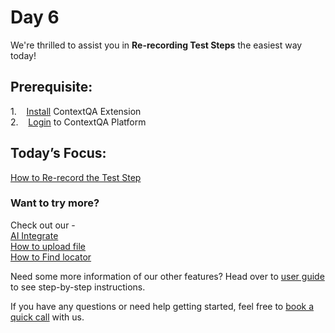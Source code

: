 # Day 6

We're thrilled to assist you in **Re-recording Test Steps** the easiest way today!




## **Prerequisite:**  
1.    [Install](https://app.storylane.io/share/tvpsrlszceva) ContextQA Extension  
2.    [Login](https://app.storylane.io/share/1u6fb5iexqaz) to ContextQA Platform   


## **Today’s Focus:**  
[How to Re-record the Test Step](https://app.storylane.io/share/rnkalxu3o2zs)  




### Want to try more?  

Check out our -   
[AI Integrate](https://app.storylane.io/share/t1exguceqxmx)  
[How to upload file](https://app.storylane.io/share/7obot8grl5ws)  
[How to Find locator](https://app.storylane.io/share/peb8tde9soqz) 



Need some more information of our other features? Head over to [user guide](./../01-Index/Index.md) to see step-by-step instructions.  

If you have any questions or need help getting started, feel free to [book a quick call](https://meetings.hubspot.com/deep-barot?utm_medium=email&_hsmi=299989918&_hsenc=p2ANqtz-93_Gh2Kh0HPIA1_YAuC4aN3P8CDhDP8g1RC5aE0y56Scvu-HpB0xk1UIlkNpq34VYk9WGauryok8y75Y3Oq7ToSYBpIN0-4Pv-2T_dWFs_gK2cusE&utm_content=299989918&utm_source=hs_email) with us.